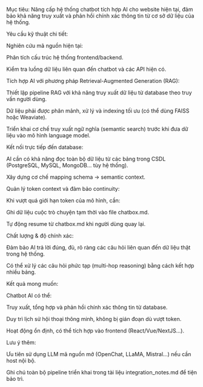 Mục tiêu:
Nâng cấp hệ thống chatbot tích hợp AI cho website hiện tại, đảm bảo khả năng truy xuất và phản hồi chính xác thông tin từ cơ sở dữ liệu của hệ thống.

Yêu cầu kỹ thuật chi tiết:

Nghiên cứu mã nguồn hiện tại:

Phân tích cấu trúc hệ thống frontend/backend.

Kiểm tra luồng dữ liệu liên quan đến chatbot và các API hiện có.

Tích hợp AI với phương pháp Retrieval-Augmented Generation (RAG):

Thiết lập pipeline RAG với khả năng truy xuất dữ liệu từ database theo truy vấn người dùng.

Dữ liệu phải được phân mảnh, xử lý và indexing tối ưu (có thể dùng FAISS hoặc Weaviate).

Triển khai cơ chế truy xuất ngữ nghĩa (semantic search) trước khi đưa dữ liệu vào mô hình language model.

Kết nối trực tiếp đến database:

AI cần có khả năng đọc toàn bộ dữ liệu từ các bảng trong CSDL (PostgreSQL, MySQL, MongoDB... tùy hệ thống).

Xây dựng cơ chế mapping schema → semantic context.

Quản lý token context và đảm bảo continuity:

Khi vượt quá giới hạn token của mô hình, cần:

Ghi dữ liệu cuộc trò chuyện tạm thời vào file chatbox.md.

Tự động resume từ chatbox.md khi người dùng quay lại.

Chất lượng & độ chính xác:

Đảm bảo AI trả lời đúng, đủ, rõ ràng các câu hỏi liên quan đến dữ liệu thật trong hệ thống.

Có thể xử lý các câu hỏi phức tạp (multi-hop reasoning) bằng cách kết hợp nhiều bảng.

Kết quả mong muốn:

Chatbot AI có thể:

Truy xuất, tổng hợp và phản hồi chính xác thông tin từ database.

Duy trì lịch sử hội thoại thông minh, không bị gián đoạn dù vượt token.

Hoạt động ổn định, có thể tích hợp vào frontend (React/Vue/NextJS...).

Lưu ý thêm:

Ưu tiên sử dụng LLM mã nguồn mở (OpenChat, LLaMA, Mistral...) nếu cần host nội bộ.

Ghi chú toàn bộ pipeline triển khai trong tài liệu integration_notes.md để tiện bảo trì.
